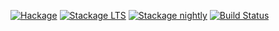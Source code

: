 [![Hackage](https://img.shields.io/hackage/v/GLURaw.svg)](https://hackage.haskell.org/package/GLURaw)
[![Stackage LTS](https://www.stackage.org/package/GLURaw/badge/lts)](https://www.stackage.org/lts/package/GLURaw)
[![Stackage nightly](https://www.stackage.org/package/GLURaw/badge/nightly)](https://www.stackage.org/nightly/package/GLURaw)
[![Build Status](https://img.shields.io/travis/haskell-opengl/GLURaw/master.svg)](https://travis-ci.org/haskell-opengl/GLURaw)
